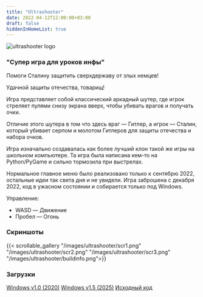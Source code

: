 ```yaml
---
title: "Ultrashooter"
date: 2022-04-12T12:00:00+03:00
draft: false
hiddenInHomeList: true
---
```


![ultrashooter logo](/images/ultrashooter/icon1.png)

### "Супер игра для уроков инфы"

Помоги Сталину защитить сверхдержаву от злых немцев!

Удачной защиты отечества, товарищ!

Игра представляет собой классический аркадный шутер, где игрок стреляет пулями снизу экрана вверх, чтобы убивать врагов и получать очки.

Отличие этого шутера в том что здесь враг — Гитлер, а игрок — Сталин, который убивает серпом и молотом Гитлеров для защиты отечества и набора очков.

Игра изначально создавалась как более лучший клон такой же игры на школьном компьютере. Та игра была написана кем-то на Python/PyGame и сильно тормозила при выстрелах.

Нормальное главное меню было реализовано только к сентябрю 2022, остальные идеи так света дня и не увидели. Игра заброшена с декабря 2022, код в ужасном состоянии и собирается только под Windows.

Управление:
- WASD — Движение
- Пробел — Огонь

### Скриншоты
{{< scrollable_gallery "/images/ultrashooter/scr1.png" "/images/ultrashooter/scr2.png" "/images/ultrashooter/scr3.png" "/images/ultrashooter/buildinfo.png">}}

### Загрузки
[Windows v1.0 (2020)](https://storage.googleapis.com/sage-momentum-140108.appspot.com/ultrashooter/pc_build/ultrashooter_build.zip)
[Windows v1.5 (2025)](https://homedl.sergds.xyz/game_releases/ultrashooter/ultrashooter-1.5-win.zip)
[Исходный код](https://github.com/sergds/ultrashooter)